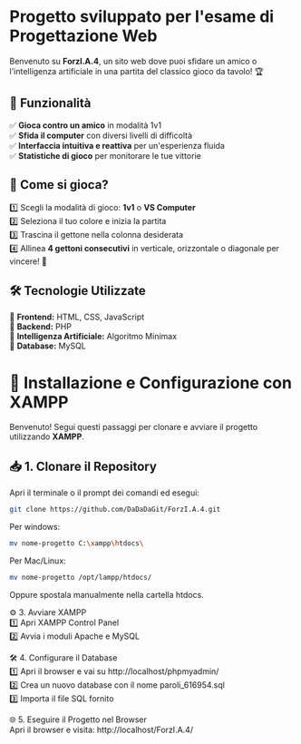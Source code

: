 # Progetto sviluppato per l'esame di Progettazione Web  

Benvenuto su **ForzI.A.4**, un sito web dove puoi sfidare un amico o l'intelligenza artificiale in una partita del classico gioco da tavolo! 🏆  

## 🌟 Funzionalità  

✅ **Gioca contro un amico** in modalità 1v1  
✅ **Sfida il computer** con diversi livelli di difficoltà  
✅ **Interfaccia intuitiva e reattiva** per un'esperienza fluida  
✅ **Statistiche di gioco** per monitorare le tue vittorie  

## 🎲 Come si gioca?  

1️⃣ Scegli la modalità di gioco: **1v1** o **VS Computer**  
2️⃣ Seleziona il tuo colore e inizia la partita  
3️⃣ Trascina il gettone nella colonna desiderata  
4️⃣ Allinea **4 gettoni consecutivi** in verticale, orizzontale o diagonale per vincere! 🎉  

## 🛠️ Tecnologie Utilizzate  

🔹 **Frontend:** HTML, CSS, JavaScript  
🔹 **Backend:** PHP  
🔹 **Intelligenza Artificiale:** Algoritmo Minimax  
🔹 **Database:** MySQL  

# 📌 Installazione e Configurazione con XAMPP

Benvenuto! Segui questi passaggi per clonare e avviare il progetto utilizzando **XAMPP**.

## 📥 1. Clonare il Repository  
Apri il terminale o il prompt dei comandi ed esegui:  

```bash
git clone https://github.com/DaDaDaGit/ForzI.A.4.git
```
Per windows:
```bash
mv nome-progetto C:\xampp\htdocs\
```
Per Mac/Linux:
```bash
mv nome-progetto /opt/lampp/htdocs/
```
Oppure spostala manualmente nella cartella htdocs.

⚙️ 3. Avviare XAMPP  
1️⃣ Apri XAMPP Control Panel  
2️⃣ Avvia i moduli Apache e MySQL  

🛠️ 4. Configurare il Database  
1️⃣ Apri il browser e vai su http://localhost/phpmyadmin/  
2️⃣ Crea un nuovo database con il nome paroli_616954.sql  
3️⃣ Importa il file SQL fornito  

🌐 5. Eseguire il Progetto nel Browser  
Apri il browser e visita: http://localhost/ForzI.A.4/

